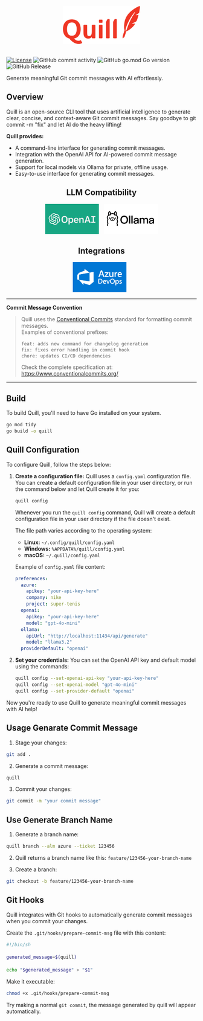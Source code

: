 <div align="center">
    <img alt="quill-logo" height="100px" src="./assets/quill-logo.png">
</div>
<br/>

[![License](https://img.shields.io/badge/License-MIT-blue.svg)](LICENSE)
![GitHub commit activity](https://img.shields.io/github/commit-activity/t/davibs22/quill)
![GitHub go.mod Go version](https://img.shields.io/github/go-mod/go-version/stephenafamo/bob)
![GitHub Release](https://img.shields.io/github/v/release/davibs22/quill)


Generate meaningful Git commit messages with AI effortlessly.

## Overview
Quill is an open-source CLI tool that uses artificial intelligence to generate clear, concise, and context-aware Git commit messages. Say goodbye to git commit -m "fix" and let AI do the heavy lifting!

**Quill provides:**
- A command-line interface for generating commit messages.
- Integration with the OpenAI API for AI-powered commit message generation.
- Support for local models via Ollama for private, offline usage.
- Easy-to-use interface for generating commit messages.

<div align="center">
    <h2>LLM Compatibility</h2>
</div>

<p align="center">
    <img alt="llm-support" height="80px" src="./assets/llm_logo/openai.png" style="margin-right: 10px;">
    <img alt="llm-support" height="80px" src="./assets/llm_logo/ollama.png">
</p>

<div align="center">
    <h2>Integrations</h2>
</div>

<p align="center">
    <img alt="alm-integrations" height="80px" src="./assets/llm_logo/azure_dev_ops.png" style="margin-right: 10px;">
</p>

---

**Commit Message Convention**  
> Quill uses the [Conventional Commits](https://www.conventionalcommits.org/) standard for formatting commit messages.  
> Examples of conventional prefixes:  
> ```
> feat: adds new command for changelog generation
> fix: fixes error handling in commit hook
> chore: updates CI/CD dependencies
> ```
> Check the complete specification at: https://www.conventionalcommits.org/
---

## Build
To build Quill, you'll need to have Go installed on your system.
```bash
go mod tidy
go build -o quill
```

## Quill Configuration
To configure Quill, follow the steps below:

1. **Create a configuration file:**
   Quill uses a `config.yaml` configuration file. You can create a default configuration file in your user directory, or run the command below and let Quill create it for you:
   ```bash
   quill config
   ```
   Whenever you run the `quill config` command, Quill will create a default configuration file in your user directory if the file doesn't exist.
   
   The file path varies according to the operating system:
   - **Linux:** `~/.config/quill/config.yaml`
   - **Windows:** `%APPDATA%/quill/config.yaml`
   - **macOS:** `~/.quill/config.yaml`

   Example of `config.yaml` file content:
   ```yaml
   preferences:
     azure:
       apikey: "your-api-key-here"
       company: nike
       project: super-tenis
     openai:
       apikey: "your-api-key-here"
       model: "gpt-4o-mini"
     ollama:
       apiUrl: "http://localhost:11434/api/generate"
       model: "llama3.2"
     providerDefault: "openai"
   ```

4. **Set your credentials:**
   You can set the OpenAI API key and default model using the commands:
   ```bash
   quill config --set-openai-api-key "your-api-key-here"
   quill config --set-openai-model "gpt-4o-mini"
   quill config --set-provider-default "openai"
   ```

Now you're ready to use Quill to generate meaningful commit messages with AI help!
## Usage Genarate Commit Message
1. Stage your changes:
```bash
git add .
```
2. Generate a commit message:
```bash
quill
```
3. Commit your changes:
```bash
git commit -m "your commit message"
```

## Use Generate Branch Name
1. Generate a branch name:
```bash
quill branch --alm azure --ticket 123456
```
2. Quill returns a branch name like this: `feature/123456-your-branch-name`

3. Create a branch:
```bash
git checkout -b feature/123456-your-branch-name
```

## Git Hooks
Quill integrates with Git hooks to automatically generate commit messages when you commit your changes.


Create the `.git/hooks/prepare-commit-msg` file with this content:
```sh
#!/bin/sh

generated_message=$(quill)

echo "$generated_message" > "$1"
```
Make it executable:
```bash
chmod +x .git/hooks/prepare-commit-msg
```

Try making a normal `git commit`, the message generated by quill will appear automatically.
